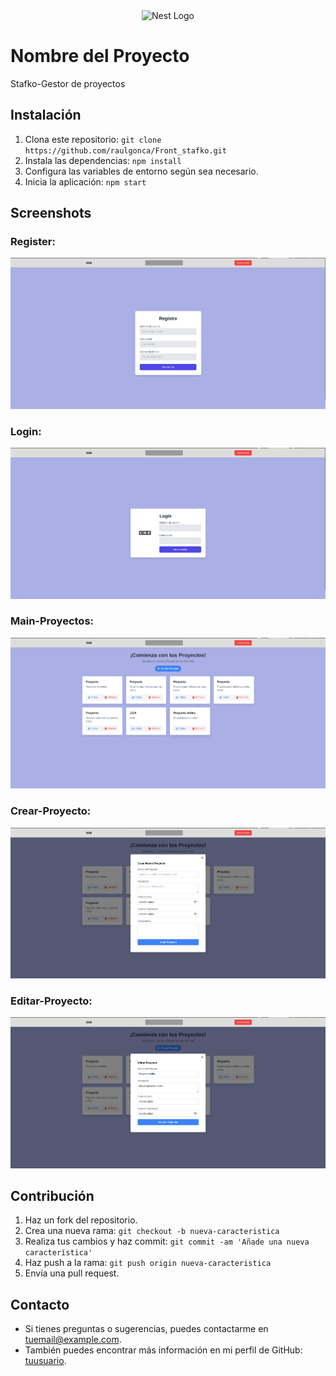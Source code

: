 <p align="center" style="padding-top: 3em">
  <a target="blank"><img src="https://beebit.es/wp-content/uploads/2017/07/marca-sin-bordes.png" width="250" alt="Nest Logo" /></a>
</p>


# Nombre del Proyecto

Stafko-Gestor de proyectos

## Instalación

1. Clona este repositorio: `git clone https://github.com/raulgonca/Front_stafko.git`
2. Instala las dependencias: `npm install`
3. Configura las variables de entorno según sea necesario.
4. Inicia la aplicación: `npm start`

## Screenshots

### Register:
<img src="/Screenshot/Registro.png">

### Login:
<img src="/Screenshot/Login.png">

### Main-Proyectos:
<img src="/Screenshot/MainProyectos.png">

### Crear-Proyecto:
<img src="/Screenshot/CrearProyecto.png">

### Editar-Proyecto:
<img src="/Screenshot/EditarProyecto.png">


## Contribución

1. Haz un fork del repositorio.
2. Crea una nueva rama: `git checkout -b nueva-caracteristica`
3. Realiza tus cambios y haz commit: `git commit -am 'Añade una nueva característica'`
4. Haz push a la rama: `git push origin nueva-caracteristica`
5. Envía una pull request.


## Contacto

- Si tienes preguntas o sugerencias, puedes contactarme en [tuemail@example.com](raulgo2003@gmail.com).
- También puedes encontrar más información en mi perfil de GitHub: [tuusuario](https://github.com/raulgonca).

